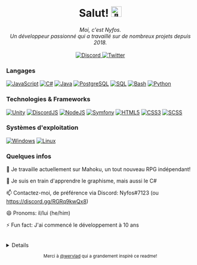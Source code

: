 <h1 align="center">Salut! <img src="https://github.com/wervlad/wervlad/assets/24524555/766d336d-b87d-44ba-807c-c51de2bc6b4d" width="28px" alt="👋"></h1>

<p align="center">
    <i>
        Moi, c'est Nyfos.<br>
        Un développeur passionné qui a travaillé sur de nombreux projets depuis 2018.<br>
    </i><br>
    <a href="https://discord.gg/RGRq9kwQx8">
        <img src="https://img.shields.io/badge/Discord-blue?style=flat-square&logo=discord" alt="Discord">
    </a>
    <a href="https://twitter.com/mahoku_rpg">
        <img src="https://img.shields.io/badge/Twitter-blue?style=flat-square&logo=twitter" alt="Twitter">
    </a>
</p>

### Langages
[![JavaScript](https://img.shields.io/badge/javascript-black?style=for-the-badge&logo=javascript)](https://github.com/Nyfos)
[![C#](https://img.shields.io/badge/c%23-black?style=for-the-badge&logo=csharp)](https://github.com/Nyfos)
[![Java](https://img.shields.io/badge/java-black?style=for-the-badge&logo=openjdk)](https://github.com/Nyfos)
[![PostgreSQL](https://img.shields.io/badge/sql-black?style=for-the-badge&logo=mysql)](https://github.com/Nyfos)
[![SQL](https://img.shields.io/badge/PostgreSQL-black?style=for-the-badge&logo=postgresql)](https://github.com/Nyfos)
[![Bash](https://img.shields.io/badge/bash-black?style=for-the-badge&logo=gnu-bash&logoColor=white)](https://github.com/Nyfos)
[![Python](https://img.shields.io/badge/python-black?style=for-the-badge&logo=python)](https://github.com/Nyfos)

### Technologies & Frameworks
[![Unity](https://img.shields.io/badge/Unity-black?style=for-the-badge&logo=unity)](https://github.com/Nyfos)
[![DiscordJS](https://img.shields.io/badge/DiscordJS-black?style=for-the-badge&logo=discord)](https://github.com/Nyfos)
[![NodeJS](https://img.shields.io/badge/NodeJS-black?style=for-the-badge&logo=node.js)](https://github.com/Nyfos)
[![Symfony](https://img.shields.io/badge/symfony-black?style=for-the-badge&logo=symfony)](https://github.com/Nyfos)
[![HTML5](https://img.shields.io/badge/html5-black?style=for-the-badge&logo=html5)](https://github.com/Nyfos)
[![CSS3](https://img.shields.io/badge/css3-black?style=for-the-badge&logo=css3)](https://github.com/Nyfos)
[![SCSS](https://img.shields.io/badge/scss-black?style=for-the-badge&logo=sass)](https://github.com/Nyfos)

### Systèmes d'exploitation
[![Windows](https://img.shields.io/badge/Windows-black?style=for-the-badge&logo=Windows)](https://github.com/Nyfos)
[![Linux](https://img.shields.io/badge/linux-black?style=for-the-badge&logo=Linux)](https://github.com/Nyfos)

### Quelques infos
🚧 Je travaille actuellement sur Mahoku, un tout nouveau RPG indépendant!

🌱 Je suis en train d'apprendre le graphisme, mais aussi le C#

📫 Contactez-moi, de préférence via Discord: Nyfos#7123 (ou https://discord.gg/RGRq9kwQx8)

😄 Pronoms: il/lui (he/him)

⚡ Fun fact: J'ai commencé le développement à 10 ans

<br>
<details>
<p align="center">
  <a href="https://github.com/Nyfos">
    <img src="http://github-profile-summary-cards.vercel.app/api/cards/profile-details?username=Nyfos&theme=transparent" />
  </a>
  <a href="https://github.com/Nyfos">
    <img src="https://github-readme-streak-stats.herokuapp.com/?user=Nyfos&hide_border=true&card_width=338&theme=transparent" />
  </a>
  <a href="https://github.com/Nyfos">
    <img src="http://github-profile-summary-cards.vercel.app/api/cards/stats?username=Nyfos&theme=transparent" />
  </a>
  <a href="https://github.com/Nyfos">
    <img src="https://github-readme-stats.vercel.app/api/top-langs/?username=Nyfos&langs_count=10&exclude_repo=&hide=&layout=default&card_width=699&hide_border=true&theme=transparent" />
  </a>
</p>
</details>

<p align="center">
  <sub>Merci à <a href="https://github.com/wervlad">@wervlad</a> qui a grandement inspiré ce readme!</sub>
</p>
